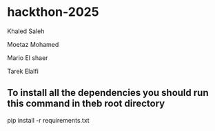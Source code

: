 # hackthon-2025
Khaled Saleh

Moetaz Mohamed

Mario El shaer

Tarek Elalfi

## To install all the dependencies you should run this command in theb root directory
pip install -r requirements.txt
